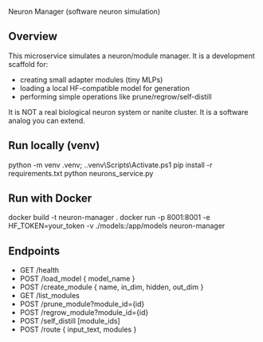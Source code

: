 Neuron Manager (software neuron simulation)

Overview
--------
This microservice simulates a neuron/module manager. It is a development scaffold for:
- creating small adapter modules (tiny MLPs)
- loading a local HF-compatible model for generation
- performing simple operations like prune/regrow/self-distill

It is NOT a real biological neuron system or nanite cluster. It is a software analog you can extend.

Run locally (venv)
-------------------
python -m venv .venv; .\.venv\Scripts\Activate.ps1
pip install -r requirements.txt
python neurons_service.py

Run with Docker
---------------
docker build -t neuron-manager .
docker run -p 8001:8001 -e HF_TOKEN=your_token -v ./models:/app/models neuron-manager

Endpoints
---------
- GET /health
- POST /load_model { model_name }
- POST /create_module { name, in_dim, hidden, out_dim }
- GET /list_modules
- POST /prune_module?module_id={id}
- POST /regrow_module?module_id={id}
- POST /self_distill [module_ids]
- POST /route { input_text, modules }
